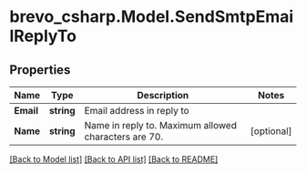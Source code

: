 # brevo_csharp.Model.SendSmtpEmailReplyTo
## Properties

Name | Type | Description | Notes
------------ | ------------- | ------------- | -------------
**Email** | **string** | Email address in reply to | 
**Name** | **string** | Name in reply to. Maximum allowed characters are 70. | [optional] 

[[Back to Model list]](../README.md#documentation-for-models) [[Back to API list]](../README.md#documentation-for-api-endpoints) [[Back to README]](../README.md)

